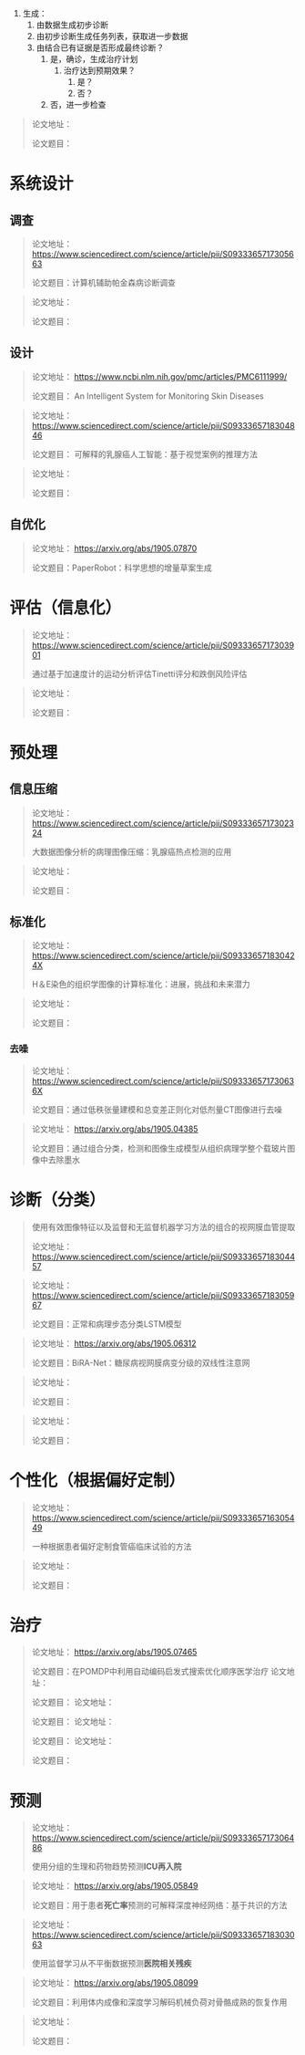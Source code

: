 1. 生成：
    1. 由数据生成初步诊断
    2. 由初步诊断生成任务列表，获取进一步数据
    3. 由结合已有证据是否形成最终诊断？
        1. 是，确诊，生成治疗计划
            1. 治疗达到预期效果？
                1. 是？
                2. 否？
        2. 否，进一步检查
> 论文地址： 
>
> 论文题目：        
# 系统设计
## 调查
> 论文地址： https://www.sciencedirect.com/science/article/pii/S0933365717305663
>
> 论文题目：计算机辅助帕金森病诊断调查

> 论文地址： 
>
> 论文题目：
## 设计
> 论文地址： https://www.ncbi.nlm.nih.gov/pmc/articles/PMC6111999/
>
> 论文题目： An Intelligent System for Monitoring Skin Diseases

> 论文地址： https://www.sciencedirect.com/science/article/pii/S0933365718304846
>
> 论文题目： 可解释的乳腺癌人工智能：基于视觉案例的推理方法

> 论文地址： 
>
> 论文题目：
## 自优化
> 论文地址： https://arxiv.org/abs/1905.07870
>
> 论文题目：PaperRobot：科学思想的增量草案生成
# 评估（信息化）
> 论文地址： https://www.sciencedirect.com/science/article/pii/S0933365717303901
>
> 通过基于加速度计的运动分析评估Tinetti评分和跌倒风险评估

> 论文地址： 
>
> 论文题目：
# 预处理
## 信息压缩
> 论文地址： https://www.sciencedirect.com/science/article/pii/S0933365717302324
>
> 大数据图像分析的病理图像压缩：乳腺癌热点检测的应用

> 论文地址： 
>
> 论文题目：

## 标准化
> 论文地址： https://www.sciencedirect.com/science/article/pii/S093336571830424X
>
> H＆E染色的组织学图像的计算标准化：进展，挑战和未来潜力

> 论文地址： 
>
> 论文题目：
### 去噪
> 论文地址： https://www.sciencedirect.com/science/article/pii/S093336571730636X
>
> 论文题目：通过低秩张量建模和总变差正则化对低剂量CT图像进行去噪

> 论文地址： https://arxiv.org/abs/1905.04385
>
> 论文题目：通过组合分类，检测和图像生成模型从组织病理学整个载玻片图像中去除墨水
# 诊断（分类）
> 使用有效图像特征以及监督和无监督机器学习方法的组合的视网膜血管提取
>
> 论文地址： https://www.sciencedirect.com/science/article/pii/S0933365718304457

> 论文地址： https://www.sciencedirect.com/science/article/pii/S0933365718305967
>
> 论文题目：正常和病理步态分类LSTM模型

> 论文地址： https://arxiv.org/abs/1905.06312
>
> 论文题目：BiRA-Net：糖尿病视网膜病变分级的双线性注意网

> 论文地址： 
>
> 论文题目：

> 论文地址： 
>
> 论文题目：
# 个性化（根据偏好定制）
> 论文地址： https://www.sciencedirect.com/science/article/pii/S0933365716305449
>
> 一种根据患者偏好定制食管癌临床试验的方法

> 论文地址： 
>
> 论文题目：
# 治疗
> 论文地址： https://arxiv.org/abs/1905.07465
>
> 论文题目：在POMDP中利用自动编码启发式搜索优化顺序医学治疗
> 论文地址： 
>
> 论文题目：
> 论文地址： 
>
> 论文题目：
> 论文地址： 
>
> 论文题目：
> 论文地址： 
>
> 论文题目：
# 预测        
> 论文地址： https://www.sciencedirect.com/science/article/pii/S0933365717306486
>
> 使用分组的生理和药物趋势预测**ICU再入院**

> 论文地址： https://arxiv.org/abs/1905.05849
>
> 论文题目：用于患者**死亡率**预测的可解释深度神经网络：基于共识的方法

> 论文地址： https://www.sciencedirect.com/science/article/pii/S0933365718303063
>
> 使用监督学习从不平衡数据预测**医院相关残疾**

> 论文地址： https://arxiv.org/abs/1905.08099
>
> 论文题目：利用体内成像和深度学习解码机械负荷对骨骼成熟的恢复作用

> 论文地址： 
>
> 论文题目：


